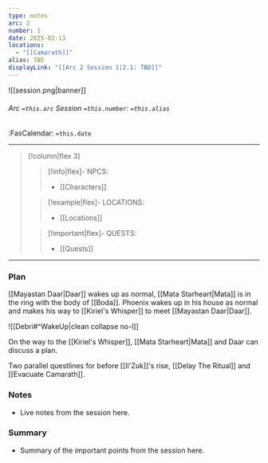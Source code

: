 ```yaml
---
type: notes
arc: 2
number: 1
date: 2025-02-13
locations:
  - "[[Camarath]]"
alias: TBD
displayLink: "[[Arc 2 Session 1|2.1: TBD]]"
---
```


![[session.png|banner]]
###### Arc `=this.arc` Session `=this.number`: `=this.alias`
<span class="sub2">:FasCalendar: `=this.date` </span>
___

> [!column|flex 3]
> 
>> [!info|flex]- NPCS:
>> - [[Characters]]
>
>> [!example|flex]- LOCATIONS:
>> - [[Locations]]
>
>> [!important|flex]- QUESTS:
>> - [[Quests]]

---

### Plan
[[Mayastan Daar|Daar]] wakes up as normal, [[Mata Starheart|Mata]] is in the ring with the body of [[Boda]]. Phoenix wakes up in his house as normal and makes his way to [[Kiriel's Whisper]] to meet [[Mayastan Daar|Daar]].

![[Debri#^WakeUp|clean collapse no-l]]

On the way to the [[Kiriel's Whisper]], [[Mata Starheart|Mata]] and Daar can discuss a plan.

Two parallel questlines for before [[Il'Zuk]]'s rise, [[Delay The Ritual]] and [[Evacuate Camarath]].

### Notes
- Live notes from the session here.

### Summary
- Summary of the important points from the session here.



